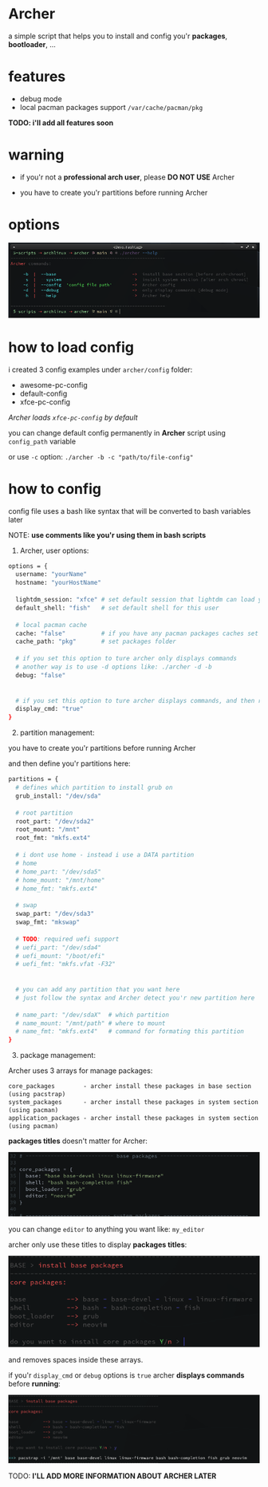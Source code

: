 # Archer
a simple script that helps you to install and config you'r **packages**, **bootloader**, ...


# features
- debug mode
- local pacman packages support `/var/cache/pacman/pkg`

**TODO: i'll add all features soon**


# warning
- if you'r not a **professional arch user**, please **DO NOT USE** Archer

- you have to create you'r partitions before running Archer


# options
![help](https://github.com/devshashtag/archer/blob/main/screenshots/help.png?raw=true)


# how to load config
i created 3 config examples under `archer/config` folder:

- awesome-pc-config
- default-config
- xfce-pc-config

*Archer loads `xfce-pc-config` by default*

you can change default config permanently in **Archer** script using `config_path` variable 

or use `-c` option: `./archer -b -c "path/to/file-config"`


# how to config
config file uses a bash like syntax that will be converted to bash variables later

NOTE: **use comments like you'r using them in bash scripts**

1) Archer, user options:

```bash
options = {
  username: "yourName"
  hostname: "yourHostName" 

  lightdm_session: "xfce" # set default session that lightdm can load you'r desktop or window manager
  default_shell: "fish"   # set default shell for this user

  # local pacman cache 
  cache: "false"          # if you have any pacman packages caches set this option to true
  cache_path: "pkg"       # set packages folder

  # if you set this option to ture archer only displays commands
  # another way is to use -d options like: ./archer -d -b
  debug: "false"


  # if you set this option to ture archer displays commands, and then runs
  display_cmd: "true"
}
```


2) partition management:

you have to create you'r partitions before running Archer

and then define you'r partitions here:

```bash
partitions = {
  # defines which partition to install grub on
  grub_install: "/dev/sda"

  # root partition
  root_part: "/dev/sda2"
  root_mount: "/mnt"
  root_fmt: "mkfs.ext4"

  # i dont use home - instead i use a DATA partition
  # home
  # home_part: "/dev/sda5"
  # home_mount: "/mnt/home"
  # home_fmt: "mkfs.ext4"

  # swap
  swap_part: "/dev/sda3"
  swap_fmt: "mkswap"

  # TODO: required uefi support
  # uefi_part: "/dev/sda4"
  # uefi_mount: "/boot/efi"
  # uefi_fmt: "mkfs.vfat -F32"


  # you can add any partition that you want here
  # just follow the syntax and Archer detect you'r new partition here

  # name_part: "/dev/sdaX"  # which partition
  # name_mount: "/mnt/path" # where to mount
  # name_fmt: "mkfs.ext4"   # command for formating this partition
}
```


3) package management:

Archer uses 3 arrays for manage packages:

```
core_packages        - archer install these packages in base section (using pacstrap)
system_packages      - archer install these packages in system section (using pacman)
application_packages - archer install these packages in system section (using pacman)
```

**packages titles** doesn't matter for Archer:

![base packages](https://github.com/devshashtag/archer/blob/main/screenshots/base_packages.png?raw=true)

you can change `editor` to anything you want like: `my_editor`

archer only use these titles to display **packages titles**:

![config packages](https://github.com/devshashtag/archer/blob/main/screenshots/packages.png?raw=true)

and removes spaces inside these arrays.

if you'r `display_cmd` or `debug` options is `true` archer **displays commands** before **running**:

![base packages display command](https://github.com/devshashtag/archer/blob/main/screenshots/base_packages_display_cmd.png?raw=true)


TODO: **I'LL ADD MORE INFORMATION ABOUT ARCHER LATER**
